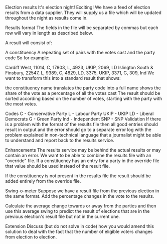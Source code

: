 Election results
It's election night! Exciting! We have a feed of election results from a data supplier. They will supply us a file which will be updated throughout the night as results come in.

Results format
The fields in the file will be separated by commas but each row will vary in length as described below.

A result will consist of:

A constituency
A repeating set of pairs with the votes cast and the party code
So for example:

Cardiff West, 11014, C, 17803, L, 4923, UKIP, 2069, LD
Islington South & Finsbury, 22547, L, 9389, C, 4829, LD, 3375, UKIP, 3371, G, 309, Ind
We want to transform this into a standard result that shows:

the constituency name
translates the party code into a full name
shows the share of the vote as a percentage of all the votes cast
The result should be sorted according based on the number of votes, starting with the party with the most votes.

Codes
C - Conservative Party
L - Labour Party
UKIP - UKIP
LD - Liberal Democrats
G - Green Party
Ind - Independent
SNP - SNP
Validation
If there is a problem with the format of the results file then all good entries should result in output and the error should go to a separate error log with the problem explained in non-technical language that a journalist might be able to understand and report back to the results service.

Enhancements
The results service may be behind the actual results or may contain an error. We want to be able to combine the results file with an "override" file. If a constituency has an entry for a party in the override file that value should be used instead of the result file.

If the constituency is not present in the results file the result should be added entirely from the override file.

Swing-o-meter
Suppose we have a result file from the previous election in the same format. Add the percentage changes in the vote to the results.

Calculate the average change towards or away from the parties and then use this average swing to predict the result of elections that are in the previous election's result file but not in the current one.

Extension
Discuss (but do not solve in code) how you would amend this solution to deal with the fact that the number of eligible voters changes from election to election.